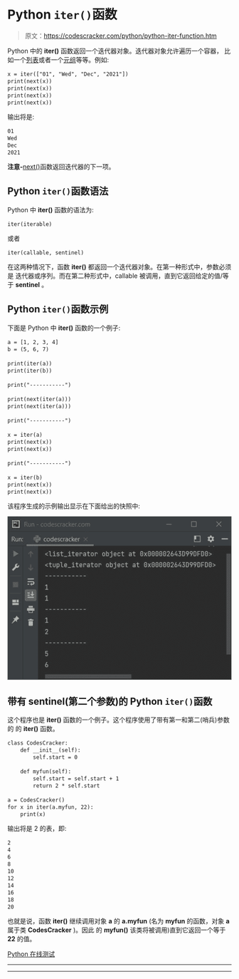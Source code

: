 # Python `iter()`函数

> 原文：<https://codescracker.com/python/python-iter-function.htm>

Python 中的 **iter()** 函数返回一个迭代器对象。迭代器对象允许遍历一个容器， 比如一个[列表](/python/python-lists.htm)或者一个[元组](/python/python-tuples.htm)等等。例如:

```
x = iter(["01", "Wed", "Dec", "2021"])
print(next(x))
print(next(x))
print(next(x))
print(next(x))
```

输出将是:

```
01
Wed
Dec
2021
```

**注意-**[next()](/python/python-next-function.htm)函数返回迭代器的下一项。

## Python `iter()`函数语法

Python 中 **iter()** 函数的语法为:

```
iter(iterable)
```

或者

```
iter(callable, sentinel)
```

在这两种情况下，函数 **iter()** 都返回一个迭代器对象。在第一种形式中，参数必须是 迭代器或序列。而在第二种形式中，callable 被调用，直到它返回给定的值/等于 **sentinel** 。

## Python `iter()`函数示例

下面是 Python 中 **iter()** 函数的一个例子:

```
a = [1, 2, 3, 4]
b = (5, 6, 7)

print(iter(a))
print(iter(b))

print("-----------")

print(next(iter(a)))
print(next(iter(a)))

print("-----------")

x = iter(a)
print(next(x))
print(next(x))

print("-----------")

x = iter(b)
print(next(x))
print(next(x))
```

该程序生成的示例输出显示在下面给出的快照中:

![python iter function](img/e9259b219ec6cfdb7df7f340ddab7259.png)

## 带有 sentinel(第二个参数)的 Python `iter()`函数

这个程序也是 **iter()** 函数的一个例子。这个程序使用了带有第一和第二(哨兵)参数的 的 **iter()** 函数。

```
class CodesCracker:
    def __init__(self):
        self.start = 0

    def myfun(self):
        self.start = self.start + 1
        return 2 * self.start

a = CodesCracker()
for x in iter(a.myfun, 22):
    print(x)
```

输出将是 2 的表，即:

```
2
4
6
8
10
12
14
16
18
20
```

也就是说，函数 **iter()** 继续调用对象 **a** 的 **a.myfun** (名为 **myfun** 的函数，对象 **a** 属于类 **CodesCracker** )。因此 的 **myfun()** 该类将被调用)直到它返回一个等于 **22** 的值。

[Python 在线测试](/exam/showtest.php?subid=10)

* * *

* * *